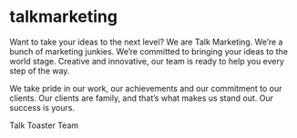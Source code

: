 # talkmarketing 
Want to take your ideas to the next level? We are Talk Marketing. We’re a bunch of marketing junkies. We’re committed to bringing your ideas to the world stage. Creative and innovative, our team is ready to help you every step of the way. 

We take pride in our work, our achievements and our commitment to our clients. Our clients are family, and that’s what makes us stand out. Our success is yours.

Talk Toaster Team

